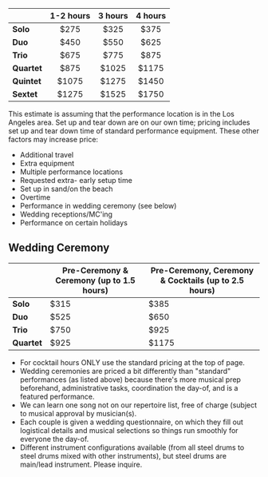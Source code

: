 
||1-2 hours|3 hours|4 hours| 
|----|:----:|:----:|:----:| 
|__Solo__|$275|$325|$375|
|__Duo__|$450|$550|$625|
|__Trio__|$675|$775|$875|
|__Quartet__|$875|$1025|$1175|
|__Quintet__|$1075|$1275|$1450|
|__Sextet__|$1275|$1525|$1750|

This estimate is assuming that the performance location is in the Los Angeles area. Set up and tear down are on our own time; pricing includes set up and tear down time of standard performance equipment.
These other factors may increase price:

- Additional travel
- Extra equipment
- Multiple performance locations
- Requested extra- early setup time
- Set up in sand/on the beach
- Overtime
- Performance in wedding ceremony (see below)
- Wedding receptions/MC'ing
- Performance on certain holidays

## Wedding Ceremony

||Pre-Ceremony & Ceremony (up to 1.5 hours)|Pre-Ceremony, Ceremony & Cocktails (up to 2.5 hours)|
|---|---|---|
|__Solo__|$315|$385|
|__Duo__|$525|$650|
|__Trio__|$750|$925|
|__Quartet__|$925|$1175|

- For cocktail hours ONLY use the standard pricing at
the top of page.
- Wedding ceremonies are priced a bit differently than "standard" performances (as listed above) because there's more musical prep beforehand, administrative tasks, coordination the day-of, and is a featured
performance. 
- We can learn one song not on our repertoire list, free of charge (subject to musical approval by musician(s). 
- Each couple is given a wedding questionnaire, on which they fill out logistical details and musical selections so things run smoothly for everyone the day-of. 
- Different instrument configurations available (from all steel drums to steel drums mixed with other instruments), but steel drums are main/lead instrument. Please inquire.



